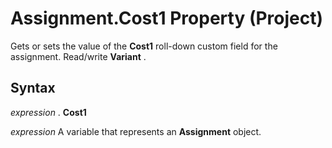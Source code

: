 
# Assignment.Cost1 Property (Project)

Gets or sets the value of the  **Cost1** roll-down custom field for the assignment. Read/write **Variant** .


## Syntax

 _expression_ . **Cost1**

 _expression_ A variable that represents an **Assignment** object.

